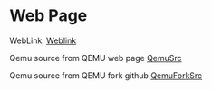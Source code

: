 # Web Page
WebLink: [Weblink](https://511-tangs.github.io/Web)

Qemu source from QEMU web page [QemuSrc](https://github.com/511-Tangs/Qemu/tree/stable-2.9.1)

Qemu source from QEMU fork github [QemuForkSrc](https://github.com/511-Tangs/QemuFork/tree/stable-2.9-virt)
